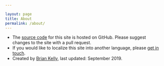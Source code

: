 ```yaml
---

layout: page
title: About
permalink: /about/
---
```


* The [source code](https://github.com/brikelly/sustainabledev) for this site is
hosted on GitHub. Please suggest changes to the site with a pull request.
* If you would like to localize this site into another language, please [get in
touch](mailto:brian.kelly@cyberark.com).
* Created by [Brian Kelly](https://twitter.com/brikelly), last updated:
September 2019.
